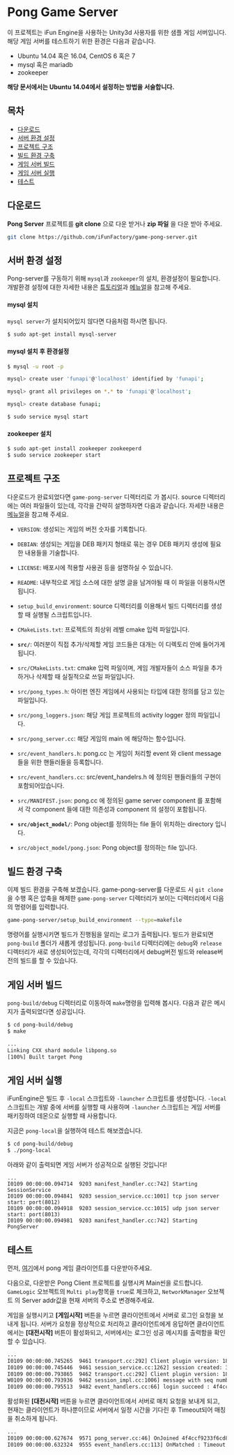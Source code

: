 # Pong Game Server

이 프로젝트는 iFun Engine을 사용하는 Unity3d 사용자를 위한 샘플 게임 서버입니다. 해당 게임 서버를 테스트하기 위한 환경은 다음과 같습니다.

* Ubuntu 14.04 혹은 16.04, CentOS 6 혹은 7
* mysql 혹은 mariadb
* zookeeper

**해당 문서에서는 Ubuntu 14.04에서 설정하는 방법을 서술합니다.**

## 목차

* [다운로드](#다운로드)
* [서버 환경 설정](#서버-환경-설정)
* [프로젝트 구조](#프로젝트-구조)
* [빌드 환경 구축](#빌드-환경-구축)
* [게임 서버 빌드](#게임-서버-빌드)
* [게임 서버 실행](#게임-서버-실행)
* [테스트](#테스트)

## 다운로드

**Pong Server** 프로젝트를 **git clone** 으로 다운 받거나 **zip 파일** 을 다운 받아 주세요.

```bash
git clone https://github.com/iFunFactory/game-pong-server.git
```

## 서버 환경 설정

Pong-server를 구동하기 위해 `mysql`과 `zookeeper`의 설치, 환경설정이 필요합니다. 개발환경 설정에 대한 자세한 내용은 [튜토리얼](https://www.ifunfactory.com/engine/documents/tutorial/ko/project.html#object-relational-mapping-db)과 [메뉴얼](https://www.ifunfactory.com/engine/documents/reference/ko/development-environment.html)을 참고해 주세요.

#### mysql 설치
`mysql server`가 설치되어있지 않다면 다음처럼 하시면 됩니다.

```bash
$ sudo apt-get install mysql-server
```

#### mysql 설치 후 환경설정

```bash
$ mysql -u root -p

mysql> create user 'funapi'@'localhost' identified by 'funapi';

mysql> grant all privileges on *.* to 'funapi'@'localhost';

mysql> create database funapi;

$ sudo service mysql start
```

#### zookeeper 설치

```bash
$ sudo apt-get install zookeeper zookeeperd
$ sudo service zookeeper start
```


## 프로젝트 구조
다운로드가 완료되었다면 `game-pong-server` 디렉터리로 가 봅시다. source 디렉터리에는 여러 파일들이 있는데, 각각을 간략히 설명하자면 다음과 같습니다. 자세한 내용은 [메뉴얼](https://www.ifunfactory.com/engine/documents/reference/ko/development-environment.html#source)을 참고해 주세요.

* `VERSION`: 생성되는 게임의 버전 숫자를 기록합니다.
* `DEBIAN`: 생성되는 게임을 DEB 패키지 형태로 묶는 경우 DEB 패키지 생성에 필요한 내용들을 기술합니다.
* `LICENSE`: 배포시에 적용할 사용권 등을 설명하실 수 있습니다.
* `README`: 내부적으로 게임 소스에 대한 설명 글을 남겨야될 때 이 파일을 이용하시면 됩니다.
* `setup_build_environment`: source 디렉터리를 이용해서 빌드 디렉터리를 생성할 때 실행될 스크립트입니다.
* `CMakeLists.txt`: 프로젝트의 최상위 레벨 cmake 입력 파일입니다.

* **`src/`**: 여러분이 직접 추가/삭제할 게임 코드들은 대개는 이 디렉토리 안에 들어가게 됩니다.

* `src/CMakeLists.txt`: cmake 입력 파일이며, 게임 개발자들이 소스 파일을 추가하거나 삭제할 때 실질적으로 쓰일 파일입니다.
* `src/pong_types.h`: 아이펀 엔진 게임에서 사용되는 타입에 대한 정의를 담고 있는 파일입니다.
* `src/pong_loggers.json`: 해당 게임 프로젝트의 activity logger 정의 파일입니다.
* `src/pong_server.cc`: 해당 게임의 main 에 해당하는 함수입니다.
* `src/event_handlers.h`: pong.cc 는 게임이 처리할 event 와 client message 들을 위한 핸들러들을 등록합니다.
* `src/event_handlers.cc`: src/event_handelrs.h 에 정의된 핸들러들의 구현이 포함되어있습니다.
* `src/MANIFEST.json`: pong.cc 에 정의된 game server component 를 포함해서 각 component 들에 대한 의존성과 component 의 설정이 포함됩니다.
* **`src/object_model/`**: Pong object를 정의하는 file 들이 위치하는 directory 입니다.
* `src/object_model/pong.json`: Pong object를 정의하는 file 입니다.

## 빌드 환경 구축

이제 빌드 환경을 구축해 보겠습니다. game-pong-server를 다운로드 시 `git clone` 을 수행 혹은 압축을 해제한 `game-pong-server` 디렉터리가 보이는 디렉터리에서 다음의 명령어를 입력합니다.

```bash
game-pong-server/setup_build_environment --type=makefile
```

명령어를 실행시키면 빌드가 진행됨을 알리는 로그가 출력됩니다. 빌드가 완료되면 `pong-build` 폴더가 새롭게 생성됩니다. `pong-build` 디렉터리에는 `debug`와 `release` 디렉터리가 새로 생성되어있는데, 각각의 디렉터리에서 debug버전 빌드와 release버전의 빌드를 할 수 있습니다.

## 게임 서버 빌드
`pong-build/debug` 디렉터리로 이동하여 `make`명령을 입력해 봅시다. 다음과 같은 메시지가 출력되었다면 성공입니다.

```bash
$ cd pong-build/debug
$ make

...
Linking CXX shard module libpong.so
[100%] Built target Pong
```

## 게임 서버 실행
iFunEngine은 빌드 후 `-local` 스크립트와 `-launcher` 스크립트를 생성합니다. `-local` 스크립트는 개발 중에 서버를 실행할 때 사용하며 `-launcher` 스크립트는 게임 서버를 패키징하여 데몬으로 실행할 때 사용합니다.

지금은 `pong-local`을 실행하여 테스트 해보겠습니다.

```bash
$ cd pong-build/debug
$ ./pong-local
```

아래와 같이 출력되면 게임 서버가 성공적으로 실행된 것입니다!

```text
...
I0109 00:00:00.094714  9203 manifest_handler.cc:742] Starting SessionService
I0109 00:00:00.094841  9203 session_service.cc:1001] tcp json server start: port(8012)
I0109 00:00:00.094918  9203 session_service.cc:1015] udp json server start: port(8013)
I0109 00:00:00.094981  9203 manifest_handler.cc:742] Starting PongServer
```

## 테스트

먼저, [여기](https://github.com/iFunFactory/game-pong)에서 pong 게임 클라이언트를 다운받아주세요.

다음으로, 다운받은 Pong Client 프로젝트를 실행시켜 Main씬을 로드합니다. `GameLogic` 오브젝트의 `Multi play`항목을 `true`로 체크하고, `NetworkManager` 오브젝트 의 Server addr값을 현재 서버의 주소로 변경해주세요.

게임을 실행시키고 **[게임시작]** 버튼을 누르면 클라이언트에서 서버로 로그인 요청을 보내게 됩니다. 서버가 요청을 정상적으로 처리하고 클라이언트에게 응답하면 클라이언트에서는 **[대전시작]** 버튼이 활성화되고, 서버에서는 로그인 성공 메시지를 출력함을 확인할 수 있습니다.

```bash
...
I0109 00:00:00.745265  9461 transport.cc:292] Client plugin version: 186
I0109 00:00:00.745446  9461 session_service.cc:1262] session created: 3fceb2f1-ed6c-4cfc-a026-58744521df92
I0109 00:00:00.793865  9462 transport.cc:292] Client plugin version: 186
W0109 00:00:00.793936  9462 session_impl.cc:1006] message with seq number. but seq number validation disabled: sid=3fceb2f1-ed6c-4cfc-a026-58744521df92, transport_protocol=Tcp
I0109 00:00:00.795513  9482 event_handlers.cc:66] login succeed : 4f4ccf9233f6cd83978a5bd21ad41e1e61829d81_Editor
```

활성화된 **[대전시작]** 버튼을 누르면 클라이언트에서 서버로 매치 요청을 보내게 되고, 현재는 클라이언트가 하나뿐이므로 서버에서 일정 시간을 기다린 후 Timeout되어 매칭을 취소하게 됩니다.

```bash
...
I0109 00:00:00.627674  9571 pong_server.cc:46] OnJoined 4f4ccf9233f6cd83978a5bd21ad41e1e61829d81_Editor
I0109 00:00:00.632324  9555 event_handlers.cc:113] OnMatched : Timeout : null
```
